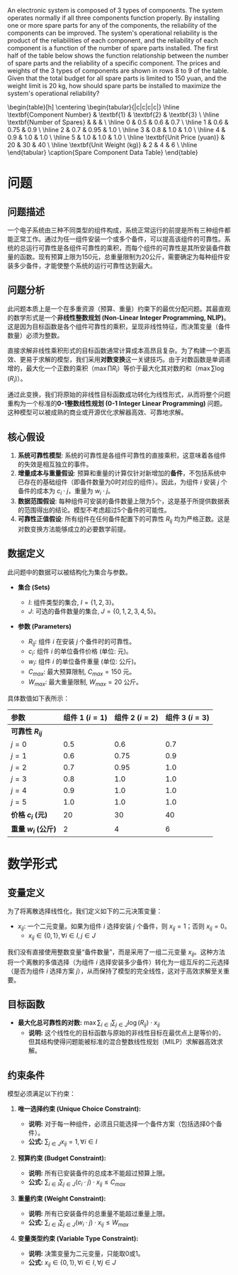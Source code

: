 An electronic system is composed of 3 types of components. The system operates normally if all three components function properly. By installing one or more spare parts for any of the components, the reliability of the components can be improved. The system's operational reliability is the product of the reliabilities of each component, and the reliability of each component is a function of the number of spare parts installed. The first half of the table below shows the function relationship between the number of spare parts and the reliability of a specific component. The prices and weights of the 3 types of components are shown in rows 8 to 9 of the table. Given that the total budget for all spare parts is limited to 150 yuan, and the weight limit is 20 kg, how should spare parts be installed to maximize the system's operational reliability?

\begin{table}[h]
\centering
\begin{tabular}{|c|c|c|c|}
\hline
\textbf{Component Number} & \textbf{1} & \textbf{2} & \textbf{3} \\ \hline
\textbf{Number of Spares} & & & \\ \hline
0 & 0.5 & 0.6 & 0.7 \\ \hline
1 & 0.6 & 0.75 & 0.9 \\ \hline
2 & 0.7 & 0.95 & 1.0 \\ \hline
3 & 0.8 & 1.0 & 1.0 \\ \hline
4 & 0.9 & 1.0 & 1.0 \\ \hline
5 & 1.0 & 1.0 & 1.0 \\ \hline
\textbf{Unit Price (yuan)} & 20 & 30 & 40 \\ \hline
\textbf{Unit Weight (kg)} & 2 & 4 & 6 \\ \hline
\end{tabular}
\caption{Spare Component Data Table}
\end{table}

# 问题

## 问题描述
一个电子系统由三种不同类型的组件构成，系统正常运行的前提是所有三种组件都能正常工作。通过为任一组件安装一个或多个备件，可以提高该组件的可靠性。系统的总运行可靠性是各组件可靠性的乘积，而每个组件的可靠性是其所安装备件数量的函数。现有预算上限为150元，总重量限制为20公斤，需要确定为每种组件安装多少备件，才能使整个系统的运行可靠性达到最大。

## 问题分析
此问题本质上是一个在多重资源（预算、重量）约束下的最优分配问题。其最直观的数学形式是一个**非线性整数规划 (Non-Linear Integer Programming, NLIP)**。这是因为目标函数是各个组件可靠性的乘积，呈现非线性特征，而决策变量（备件数量）必须为整数。

直接求解非线性乘积形式的目标函数通常计算成本高昂且复杂。为了构建一个更高效、更易于求解的模型，我们采用**对数变换**这一关键技巧。由于对数函数是单调递增的，最大化一个正数的乘积（$\max \prod R_i$）等价于最大化其对数的和（$\max \sum \log(R_i)$）。

通过此变换，我们将原始的非线性目标函数成功转化为线性形式，从而将整个问题重构为一个标准的**0-1整数线性规划 (0-1 Integer Linear Programming)** 问题。这种模型可以被成熟的商业或开源优化求解器高效、可靠地求解。

## 核心假设
1.  **系统可靠性模型**: 系统的可靠性是各组件可靠性的直接乘积，这意味着各组件的失效是相互独立的事件。
2.  **增量成本与重量假设**: 预算和重量的计算仅针对新增加的**备件**，不包括系统中已存在的基础组件（即备件数量为0时对应的组件）。因此，为组件 $i$ 安装 $j$ 个备件的成本为 $c_i \cdot j$，重量为 $w_i \cdot j$。
3.  **数据范围假设**: 每种组件可安装的备件数量上限为5个，这是基于所提供数据表的范围得出的结论。模型不考虑超过5个备件的可能性。
4.  **可靠性正值假设**: 所有组件在任何备件配置下的可靠性 $R_{ij}$ 均为严格正数。这是对数变换方法能够成立的必要数学前提。

## 数据定义
此问题中的数据可以被结构化为集合与参数。

*   **集合 (Sets)**
    *   $I$: 组件类型的集合, $I = \{1, 2, 3\}$。
    *   $J$: 可选的备件数量的集合, $J = \{0, 1, 2, 3, 4, 5\}$。

*   **参数 (Parameters)**
    *   $R_{ij}$: 组件 $i$ 在安装 $j$ 个备件时的可靠性。
    *   $c_i$: 组件 $i$ 的单位备件价格 (单位: 元)。
    *   $w_i$: 组件 $i$ 的单位备件重量 (单位: 公斤)。
    *   $C_{max}$: 最大预算限制, $C_{max} = 150$ 元。
    *   $W_{max}$: 最大重量限制, $W_{max} = 20$ 公斤。

具体数值如下表所示：

| 参数 | 组件 1 ($i=1$) | 组件 2 ($i=2$) | 组件 3 ($i=3$) |
| :--- | :--- | :--- | :--- |
| **可靠性 $R_{ij}$** | | | |
| $j=0$ | 0.5 | 0.6 | 0.7 |
| $j=1$ | 0.6 | 0.75 | 0.9 |
| $j=2$ | 0.7 | 0.95 | 1.0 |
| $j=3$ | 0.8 | 1.0 | 1.0 |
| $j=4$ | 0.9 | 1.0 | 1.0 |
| $j=5$ | 1.0 | 1.0 | 1.0 |
| **价格 $c_i$ (元)** | 20 | 30 | 40 |
| **重量 $w_i$ (公斤)** | 2 | 4 | 6 |

# 数学形式

## 变量定义
为了将离散选择线性化，我们定义如下的二元决策变量：
*   $x_{ij}$: 一个二元变量。如果为组件 $i$ 选择安装 $j$ 个备件，则 $x_{ij}=1$；否则 $x_{ij}=0$。
    *   $x_{ij} \in \{0, 1\}, \forall i \in I, j \in J$

我们没有直接使用整数变量“备件数量”，而是采用了一组二元变量 $x_{ij}$。这种方法将一个离散的多值选择（为组件 $i$ 选择安装多少备件）转化为一组互斥的二元选择（是否为组件 $i$ 选择方案 $j$），从而保持了模型的完全线性，这对于高效求解至关重要。

## 目标函数
*   **最大化总可靠性的对数:** $\max \sum_{i \in I} \sum_{j \in J} \log(R_{ij}) \cdot x_{ij}$
    *   **说明:** 这个线性化的目标函数与原始的非线性目标在最优点上是等价的，但其结构使得问题能被标准的混合整数线性规划（MILP）求解器高效求解。

## 约束条件
模型必须满足以下约束：

1.  **唯一选择约束 (Unique Choice Constraint):**
    *   **说明:** 对于每一种组件，必须且只能选择一个备件方案（包括选择0个备件）。
    *   **公式:** $\sum_{j \in J} x_{ij} = 1, \forall i \in I$

2.  **预算约束 (Budget Constraint):**
    *   **说明:** 所有已安装备件的总成本不能超过预算上限。
    *   **公式:** $\sum_{i \in I} \sum_{j \in J} (c_i \cdot j) \cdot x_{ij} \le C_{max}$

3.  **重量约束 (Weight Constraint):**
    *   **说明:** 所有已安装备件的总重量不能超过重量上限。
    *   **公式:** $\sum_{i \in I} \sum_{j \in J} (w_i \cdot j) \cdot x_{ij} \le W_{max}$

4.  **变量类型约束 (Variable Type Constraint):**
    *   **说明:** 决策变量为二元变量，只能取0或1。
    *   **公式:** $x_{ij} \in \{0, 1\}, \forall i \in I, \forall j \in J$